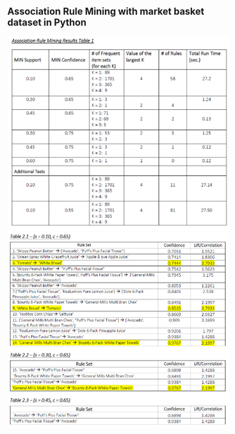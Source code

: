 ## Association Rule Mining with market basket dataset in Python


 ![arm_results](screenshots/arm_results.png)
 ![arm_rules](screenshots/arm_rules.png)
